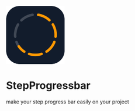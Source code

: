 <img src="https://github.com/SudoDios/StepProgressbar/blob/master/app/src/main/ic_launcher-playstore.png" alt="drawing" width="160"/>

# StepProgressbar
make your step progress bar easily on your project
